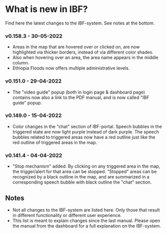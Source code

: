 # What is new in IBF?

Find here the latest changes to the IBF-system. See notes at the bottom.

### v0.158.3 - 30-05-2022

- Areas in the map that are hovered over or clicked on, are now highlighted via thicker borders, instead of via different color shades.
- Also when hovering over an area, the area name appears in the middle column.
- Ethiopia Floods now offers multiple administrative levels.

### v0.151.0 - 29-04-2022

- The "video guide" popup (both in login page & dashboard page) contains now also a link to the PDF manual, and is now called "IBF guide" popup.

### v0.149.0 - 15-04-2022

- Color changes in the "chat" section of IBF-portal. Speech bubbles in the triggered state are now light purple instead of dark purple. The speech bubbles related to triggered areas now have a red outline just like the red outline of triggered areas in the map.

### v0.141.4 - 04-04-2022

- "Stop mechanism" added. By clicking on any triggered area in the map, the trigger/alert for that area can be stopped. "Stopped" areas can be recognized by a black outline in the map, and are summarized in a corresponding speech bubble with black outline the "chat" section.

## Notes

- Not all changes to the IBF-system are listed here. Only those that result in different functionality or different user experience.
- This list is meant to explain changes since the last manual. Please open the manual from the dashboard for a full explanation on the IBF-system.
